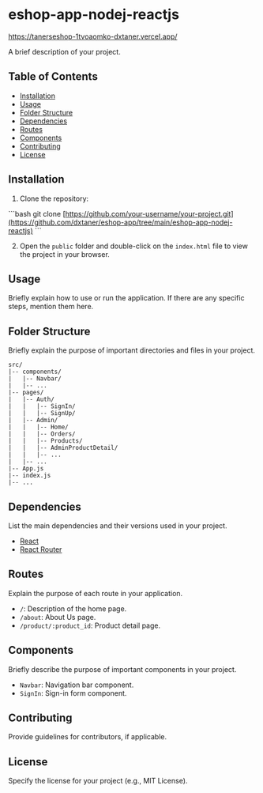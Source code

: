 

eshop-app-nodej-reactjs
=================
https://tanerseshop-1tvoaomko-dxtaner.vercel.app/

A brief description of your project.

Table of Contents
-----------------

*   [Installation](#installation)
*   [Usage](#usage)
*   [Folder Structure](#folder-structure)
*   [Dependencies](#dependencies)
*   [Routes](#routes)
*   [Components](#components)
*   [Contributing](#contributing)
*   [License](#license)

Installation
------------

1.  Clone the repository:

\`\`\`bash git clone [https://github.com/your-username/your-project.git](https://github.com/dxtaner/eshop-app/tree/main/eshop-app-nodej-reactjs) \`\`\`

2.  Open the `public` folder and double-click on the `index.html` file to view the project in your browser.

Usage
-----

Briefly explain how to use or run the application. If there are any specific steps, mention them here.

Folder Structure
----------------

Briefly explain the purpose of important directories and files in your project.

    src/
    |-- components/
    |   |-- Navbar/
    |   |-- ...
    |-- pages/
    |   |-- Auth/
    |   |   |-- SignIn/
    |   |   |-- SignUp/
    |   |-- Admin/
    |   |   |-- Home/
    |   |   |-- Orders/
    |   |   |-- Products/
    |   |   |-- AdminProductDetail/
    |   |   |-- ...
    |   |-- ...
    |-- App.js
    |-- index.js
    |-- ...
    

Dependencies
------------

List the main dependencies and their versions used in your project.

*   [React](https://reactjs.org/)
*   [React Router](https://reactrouter.com/)

Routes
------

Explain the purpose of each route in your application.

*   `/`: Description of the home page.
*   `/about`: About Us page.
*   `/product/:product_id`: Product detail page.

Components
----------

Briefly describe the purpose of important components in your project.

*   `Navbar`: Navigation bar component.
*   `SignIn`: Sign-in form component.

Contributing
------------

Provide guidelines for contributors, if applicable.

License
-------

Specify the license for your project (e.g., MIT License).
